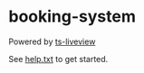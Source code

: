 # booking-system

Powered by [ts-liveview](https://github.com/beenotung/ts-liveview/blob/v5-auth-template/README.md)

See [help.txt](help.txt) to get started.
